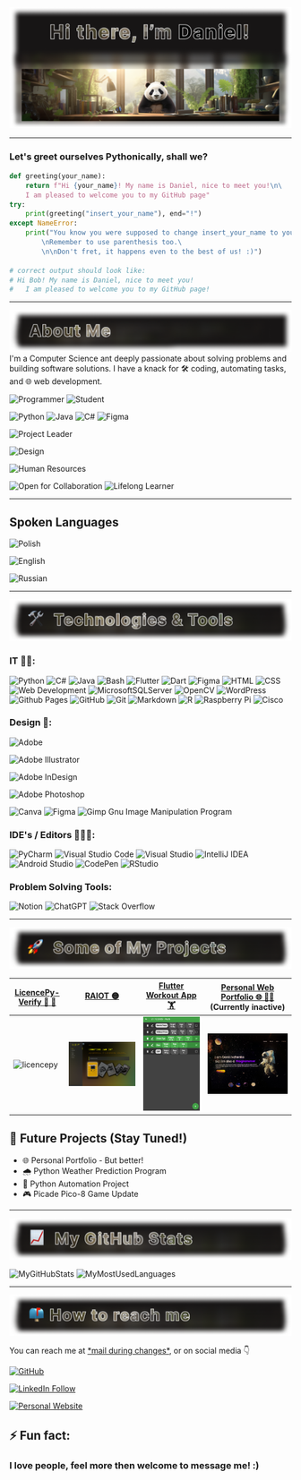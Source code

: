 ![Banner](banner4.png)

---

### Let's greet ourselves Pythonically, shall we?
```python
def greeting(your_name):
    return f"Hi {your_name}! My name is Daniel, nice to meet you!\n\
    I am pleased to welcome you to my GitHub page"
try:
    print(greeting("insert_your_name"), end="!")
except NameError:
    print("You know you were supposed to change insert_your_name to your name right?\
        \nRemember to use parenthesis too.\
        \n\nDon't fret, it happens even to the best of us! :)")

# correct output should look like:
# Hi Bob! My name is Daniel, nice to meet you!
#   I am pleased to welcome you to my GitHub page!
```
---

<!--## About Me-->
![About Me](about_me.png)
I'm a Computer Science ant deeply passionate about solving problems and building software solutions. I have a knack for 🛠️ coding, automating tasks, and 🌐 web development.

![Programmer](https://img.shields.io/badge/-Programmer-333333?style=for-the-badge)
![Student](https://img.shields.io/badge/-Student-blue?style=for-the-badge)

![Python](https://img.shields.io/badge/-Python-3776AB?style=for-the-badge&logo=python&logoColor=white)
![Java](https://img.shields.io/badge/java-%23ED8B00.svg?style=for-the-badge&logo=openjdk&logoColor=white)
![C#](https://img.shields.io/badge/-C%23-239120?style=for-the-badge&logo=c-sharp&logoColor=white)
![Figma](https://img.shields.io/badge/-Figma-F24E1E?style=for-the-badge&logo=figma&logoColor=white)

![Project Leader](https://img.shields.io/badge/Project_Leader-Leading-orange?style=for-the-badge&logo=leader&logoColor=white)

![Design](https://img.shields.io/badge/Design-Enthusiast-F50057?style=for-the-badge&logo=adobe&logoColor=white)

![Human Resources](https://img.shields.io/badge/HR-Advocate-4CAF50?style=for-the-badge&logo=human-rights&logoColor=white)

![Open for Collaboration](https://img.shields.io/badge/Always_Open_for_Collaboration!-brightgreen?style=for-the-badge&logo=users&logoColor=white)
![Lifelong Learner](https://img.shields.io/badge/Lifelong_Learner-better_every_day!-007ACC?style=for-the-badge&logo=minds&logoColor=white)

---

## Spoken Languages
![Polish](https://img.shields.io/badge/Polish-TAK_/_YES-00509E?style=for-the-badge&logo=wikipedia&logoColor=white)

![English](https://img.shields.io/badge/English-Yes-green?style=for-the-badge&logo=wikipedia&logoColor=white)

![Russian](https://img.shields.io/badge/Russian-Да_/_Yes-00509E?style=for-the-badge&logo=wikipedia&logoColor=white)

---

<!--## 🛠️ Technologies & Tools-->
![🛠️ Technologies & Tools](technologies&tools.png)

### IT 👨‍💻:
![Python](https://img.shields.io/badge/-Python-3776AB?logo=python&logoColor=white)
![C#](https://img.shields.io/badge/-C%23-239120?logo=c-sharp&logoColor=white)
![Java](https://img.shields.io/badge/-Java-007396?logo=java&logoColor=white)
![Bash](https://img.shields.io/badge/-Bash-4EAA25?logo=gnu-bash&logoColor=white)
![Flutter](https://img.shields.io/badge/-Flutter-02569B?logo=flutter&logoColor=white)
![Dart](https://img.shields.io/badge/dart-%230175C2?.svg?style=for-the-badge&logo=dart&logoColor=white)
![Figma](https://img.shields.io/badge/-Figma-F24E1E?logo=figma&logoColor=white)
![HTML](https://img.shields.io/badge/-HTML-E34F26?logo=html5&logoColor=white)
![CSS](https://img.shields.io/badge/-CSS-1572B6?logo=css3&logoColor=white)
![Web Development](https://img.shields.io/badge/Web_Development-333333??style=for-the-badge&logo=HTML5&logoColor=white)
![MicrosoftSQLServer](https://img.shields.io/badge/Microsoft%20SQL%20Server-CC2927??style=for-the-badge&logo=microsoft%20sql%20server&logoColor=white)
![OpenCV](https://img.shields.io/badge/opencv-%23white?.svg?style=for-the-badge&logo=opencv&logoColor=white)
![WordPress](https://img.shields.io/badge/WordPress-%23117AC9?.svg?style=for-the-badge&logo=WordPress&logoColor=white)
![Github Pages](https://img.shields.io/badge/github%20pages-121013??style=for-the-badge&logo=github&logoColor=white)
![GitHub](https://img.shields.io/badge/github-%23121011?.svg?style=for-the-badge&logo=github&logoColor=white)
![Git](https://img.shields.io/badge/git-%23F05033?.svg?style=for-the-badge&logo=git&logoColor=white)
![Markdown](https://img.shields.io/badge/markdown-%23000000?.svg?style=for-the-badge&logo=markdown&logoColor=white)
![R](https://img.shields.io/badge/r-%23276DC3?.svg?style=for-the-badge&logo=r&logoColor=white)
![Raspberry Pi](https://img.shields.io/badge/-RaspberryPi-C51A4A??style=for-the-badge&logo=Raspberry-Pi)
![Cisco](https://img.shields.io/badge/cisco-%23049fd9?.svg?style=for-the-badge&logo=cisco&logoColor=black)

### Design 🎨:

![Adobe](https://img.shields.io/badge/adobe_tools-%23FF0000.svg?style=for-the-badge&logo=adobe&logoColor=white)

![Adobe Illustrator](https://img.shields.io/badge/adobe%20illustrator-%23FF9A00.svg?style=for-the-badge&logo=adobe%20illustrator&logoColor=white)

![Adobe InDesign](https://img.shields.io/badge/Adobe%20InDesign-49021F?style=for-the-badge&logo=adobeindesign&logoColor=white)

![Adobe Photoshop](https://img.shields.io/badge/adobe%20photoshop-%2331A8FF.svg?style=for-the-badge&logo=adobe%20photoshop&logoColor=white)

![Canva](https://img.shields.io/badge/Canva-%2300C4CC.svg?style=for-the-badge&logo=Canva&logoColor=white)
![Figma](https://img.shields.io/badge/figma-%23F24E1E.svg?style=for-the-badge&logo=figma&logoColor=white)
![Gimp Gnu Image Manipulation Program](https://img.shields.io/badge/Gimp-657D8B?style=for-the-badge&logo=gimp&logoColor=FFFFFF)

### IDE's / Editors 🧑🏽‍💻:
![PyCharm](https://img.shields.io/badge/pycharm-143?style=for-the-badge&logo=pycharm&logoColor=black&color=black&labelColor=green)
![Visual Studio Code](https://img.shields.io/badge/Visual%20Studio%20Code-0078d7.svg?style=for-the-badge&logo=visual-studio-code&logoColor=white)
![Visual Studio](https://img.shields.io/badge/-Visual%20Studio-5C2D91?style=for-the-badge&logo=visual-studio&logoColor=white)
![IntelliJ IDEA](https://img.shields.io/badge/IntelliJIDEA-000000.svg?style=for-the-badge&logo=intellij-idea&logoColor=white)
![Android Studio](https://img.shields.io/badge/Android%20Studio-3DDC84.svg?style=for-the-badge&logo=android-studio&logoColor=white)
![CodePen](https://img.shields.io/badge/CodePen-white?style=for-the-badge&logo=codepen&logoColor=black)
![RStudio](https://img.shields.io/badge/RStudio-4285F4?style=for-the-badge&logo=rstudio&logoColor=white)

### Problem Solving Tools:
![Notion](https://img.shields.io/badge/Notion-%23000000.svg?style=for-the-badge&logo=notion&logoColor=white)
![ChatGPT](https://img.shields.io/badge/chatGPT-74aa9c?style=for-the-badge&logo=openai&logoColor=white)
![Stack Overflow](https://img.shields.io/badge/-Stackoverflow-FE7A16?style=for-the-badge&logo=stack-overflow&logoColor=white)


---
<!--## 🚀 Some of My Projects-->
![🚀 Some of My Projects](some_of_my_projects.png)

| [LicencePy-Verify 🚧 :car: ](https://github.com/34panda/LicencePy-Verify) |[RAIOT 🟡](https://github.com/34panda/docsify) | [Flutter Workout App 🏋️ ](https://github.com/34panda/flutter_workout_app) | [Personal Web Portfolio 🌐 👨‍🚀 ]() (Currently inactive) |
|---|---|---|---|
| ![licencepy](https://github.com/34panda/LicencePy-Verify/blob/main/main-img.jpg?raw=true) | ![raiot](https://github.com/34panda/docsify/raw/main/web.png) | ![fitness1](https://github.com/34panda/flutter_workout_app/raw/main/assets/images/img1.png) | ![web](https://github.com/34panda/web/blob/main/assets/IMG_20230807_224350.jpg?raw=true) |

  
## 🚀 Future Projects (Stay Tuned!)

- 🌐 Personal Portfolio - But better!
- 🌧️ Python Weather Prediction Program
- 🔧 Python Automation Project
- 🎮 Picade Pico-8 Game Update
  
---

<!--## 📈 My GitHub Stats (Just Starting!)-->
![📈 My GitHub Stats (Just Starting!)](my_github_stats.png)

<p>
    <img height="160em" alt="MyGitHubStats" src="https://github-readme-stats.vercel.app/api?username=34panda&theme=nord&show_icons=true&count_private=true&hide_border=true">
    <img height="160em" alt="MyMostUsedLanguages" src="https://github-readme-stats.vercel.app/api/top-langs/?username=34panda&layout=compact&theme=nord&hide_border=true">
</p>


---

<!--## 📫 How to reach me-->
![📫 How to reach me](how_to_reach_me.png)

You can reach me at [\*mail during changes\*](), or on social media 👇

[![GitHub](https://img.shields.io/badge/GitHub-let's_talk!-FF572?style=for-the-badge&logo=github)](http://www.github.com/34panda)

[![LinkedIn Follow](https://img.shields.io/badge/LinkedIn-Follow%20Me-blue?style=for-the-badge&logo=linkedin)](https://www.linkedin.com/in/yourusername/)

[![Personal Website](https://img.shields.io/badge/Personal_Website-Visit_Me-FF5722?style=for-the-badge&logo=google-chrome)](http://www.yourpersonalwebsite.com)

## ⚡ Fun fact: 
### I love people, feel more then welcome to message me! :)
